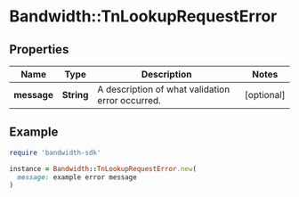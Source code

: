 # Bandwidth::TnLookupRequestError

## Properties

| Name | Type | Description | Notes |
| ---- | ---- | ----------- | ----- |
| **message** | **String** | A description of what validation error occurred. | [optional] |

## Example

```ruby
require 'bandwidth-sdk'

instance = Bandwidth::TnLookupRequestError.new(
  message: example error message
)
```

